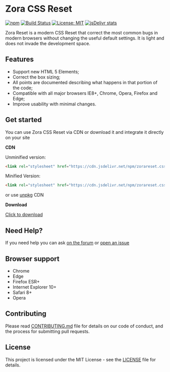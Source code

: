 # Zora CSS Reset
[![npm](https://img.shields.io/npm/v/zorareset.css.svg?style=flat-square)](https://www.npmjs.com/package/zorareset.css) [![Build Status](https://travis-ci.org/IsibisiDev/zora-reset.css.svg?branch=master)](https://travis-ci.org/IsibisiDev/zora-reset.css) [![License: MIT](https://img.shields.io/badge/License-MIT-yellow.svg)](https://opensource.org/licenses/MIT) [![jsDelivr stats](https://data.jsdelivr.com/v1/package/npm/zorareset.css/badge)](https://www.jsdelivr.com/package/npm/zorareset.css)

Zora Reset is a modern CSS Reset that correct the most common bugs in modern browsers without changing the useful default settings. It is light and does not invade the development space.

## Features

- Support new HTML 5 Elements;
- Correct the box sizing;
- All points are documented describing what happens in that portion of the code;
- Compatible with all major browsers IE8+, Chrome, Opera, Firefox and Edge;
- Improve usability with minimal changes.

## Get started
You can use Zora CSS Reset via CDN or download it and integrate it directly on your site

**CDN**

Unminified version:

```html
<link rel="stylesheet" href="https://cdn.jsdelivr.net/npm/zorareset.css@latest/zora-reset.css" integrity="sha384-vUPRabnbPA0yG770/BvEXPbN8IvM0CzMuEYi1IlRemfMQ+Zg5KbLWNy9FLiLRKlU" crossorigin="anonymous">
```  

Minified Version:

```html
<link rel="stylesheet" href="https://cdn.jsdelivr.net/npm/zorareset.css@latest/zora-reset.min.css" integrity="sha384-pvNqlN37JxU7xTnrkUio1orOpkbp+SvedaWtJYGWJ82oiCjei+Wem7ItnPcJFLsY" crossorigin="anonymous">
```
or use [unpkg](https://unpkg.com/zorareset.css@latest/) CDN

**Download**

[Click to download](https://github.com/IsibisiDev/zora-reset.css/archive/master.zip)

## Need Help?
If you need help you can ask [on the forum](https://isibisitgbots.altervista.org/forum/) or [open an issue](https://github.com/IsibisiDev/zora-reset.css/issues/new)

## Browser support
* Chrome
* Edge
* Firefox ESR+
* Internet Explorer 10+
* Safari 8+
* Opera

## Contributing
Please read [CONTRIBUTING.md](https://github.com/IsibisiDev/zora-reset.css/blob/master/CONTRIBUTING.md) file for details on our code of conduct, and the process for submitting pull requests.

## License
This project is licensed under the MIT License - see the [LICENSE](https://github.com/IsibisiDev/zora-reset.css/blob/master/LICENSE) file for details.

